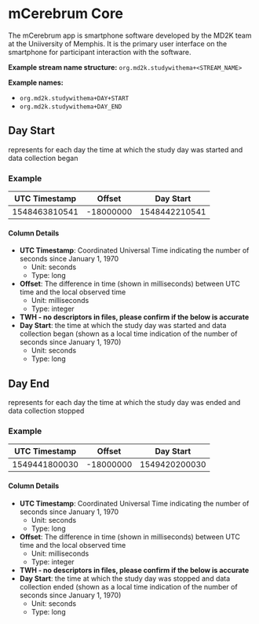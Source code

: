 # mCerebrum Core
The mCerebrum app is smartphone software developed by the MD2K team at the Uniiversity of Memphis. It is the primary user interface on the smartphone for participant interaction with the software.

<!-- **References:**
{% bibliography --cited %} (remove comment after inserting Bibtex citation in paragraph above) -->


**Example stream name structure:**
`org.md2k.studywithema+<STREAM_NAME>`

**Example names:**
- `org.md2k.studywithema+DAY+START`
- `org.md2k.studywithema+DAY_END`


## Day Start
represents for each day the time at which the study day was started and data collection began

### Example

| UTC Timestamp | Offset    | Day Start     |
| ------------- | --------- | ------------- |
| 1548463810541 | -18000000 | 1548442210541 |

#### Column Details
- **UTC Timestamp**: Coordinated Universal Time indicating the number of seconds since January 1, 1970
  - Unit: seconds
  - Type: long
- **Offset**: The difference in time (shown in milliseconds) between UTC time and the local observed time
  - Unit: milliseconds
  - Type: integer
- **TWH - no descriptors in files, please confirm if the below is accurate**
- **Day Start**: the time at which the study day was started and data collection began (shown as a local time indication of the number of seconds since January 1, 1970)
  - Unit: seconds
  - Type: long


## Day End
represents for each day the time at which the study day was ended and data collection stopped

### Example

| UTC Timestamp | Offset    | Day Start     |
| ------------- | --------- | ------------- |
| 1549441800030 | -18000000 | 1549420200030 |

#### Column Details
- **UTC Timestamp**: Coordinated Universal Time indicating the number of seconds since January 1, 1970
  - Unit: seconds
  - Type: long
- **Offset**: The difference in time (shown in milliseconds) between UTC time and the local observed time
  - Unit: milliseconds
  - Type: integer
- **TWH - no descriptors in files, please confirm if the below is accurate**
- **Day Start**: the time at which the study day was stopped and data collection ended (shown as a local time indication of the number of seconds since January 1, 1970)
  - Unit: seconds
  - Type: long
